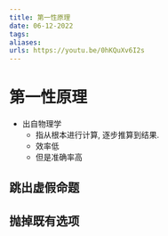 ```yaml
---
title: 第一性原理
date: 06-12-2022
tags: 
aliases: 
urls: https://youtu.be/0hKQuXv6I2s
---
```


# 第一性原理

- 出自物理学
	- 指从根本进行计算, 逐步推算到结果. 
	- 效率低
	- 但是准确率高

## 跳出虚假命题

## 抛掉既有选项
